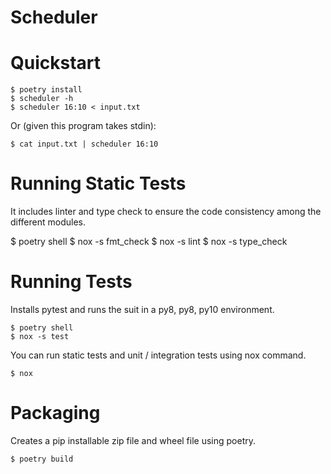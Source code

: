 # Scheduler

# Quickstart

	$ poetry install	
	$ scheduler -h
	$ scheduler 16:10 < input.txt

Or (given this program takes stdin):

	$ cat input.txt | scheduler 16:10

# Running Static Tests

It includes linter and type check to ensure the code consistency among the different modules.

$ poetry shell
$ nox -s fmt_check
$ nox -s lint
$ nox -s type_check

# Running Tests

Installs pytest and runs the suit in a py8, py8, py10 environment.

	$ poetry shell
	$ nox -s test

You can run static tests and unit / integration tests using nox command.

	$ nox

# Packaging

Creates a pip installable zip file and wheel file using poetry.

	$ poetry build
